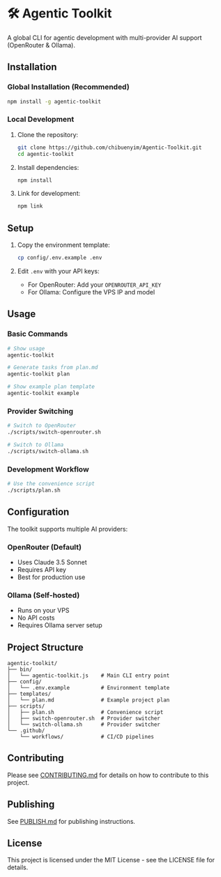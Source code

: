 # 🛠️ Agentic Toolkit

A global CLI for agentic development with multi-provider AI support (OpenRouter & Ollama).

## Installation

### Global Installation (Recommended)

```bash
npm install -g agentic-toolkit
```

### Local Development

1. Clone the repository:
   ```bash
   git clone https://github.com/chibuenyim/Agentic-Toolkit.git
   cd agentic-toolkit
   ```

2. Install dependencies:
   ```bash
   npm install
   ```

3. Link for development:
   ```bash
   npm link
   ```

## Setup

1. Copy the environment template:
   ```bash
   cp config/.env.example .env
   ```

2. Edit `.env` with your API keys:
   - For OpenRouter: Add your `OPENROUTER_API_KEY`
   - For Ollama: Configure the VPS IP and model

## Usage

### Basic Commands

```bash
# Show usage
agentic-toolkit

# Generate tasks from plan.md
agentic-toolkit plan

# Show example plan template
agentic-toolkit example
```

### Provider Switching

```bash
# Switch to OpenRouter
./scripts/switch-openrouter.sh

# Switch to Ollama
./scripts/switch-ollama.sh
```

### Development Workflow

```bash
# Use the convenience script
./scripts/plan.sh
```

## Configuration

The toolkit supports multiple AI providers:

### OpenRouter (Default)
- Uses Claude 3.5 Sonnet
- Requires API key
- Best for production use

### Ollama (Self-hosted)
- Runs on your VPS
- No API costs
- Requires Ollama server setup

## Project Structure

```
agentic-toolkit/
├── bin/
│   └── agentic-toolkit.js    # Main CLI entry point
├── config/
│   └── .env.example          # Environment template
├── templates/
│   └── plan.md               # Example project plan
├── scripts/
│   ├── plan.sh               # Convenience script
│   ├── switch-openrouter.sh  # Provider switcher
│   └── switch-ollama.sh      # Provider switcher
└── .github/
    └── workflows/            # CI/CD pipelines
```

## Contributing

Please see [CONTRIBUTING.md](CONTRIBUTING.md) for details on how to contribute to this project.

## Publishing

See [PUBLISH.md](PUBLISH.md) for publishing instructions.

## License

This project is licensed under the MIT License - see the LICENSE file for details.
